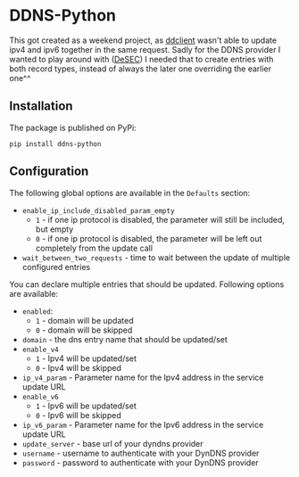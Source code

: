 # DDNS-Python

This got created as a weekend project, as [ddclient](https://github.com/ddclient/ddclient/) wasn't able to update ipv4 and ipv6 together in the same request.
Sadly for the DDNS provider I wanted to play around with ([DeSEC](https://desec.io)) I needed that to create entries with both record types,
instead of always the later one overriding the earlier one^^

## Installation

The package is published on PyPi:

```shell
pip install ddns-python
```

## Configuration

The following global options are available in the `Defaults` section:

- `enable_ip_include_disabled_param_empty`
    - `1` - if one ip protocol is disabled, the parameter will still be included, but empty
    - `0` - if one ip protocol is disabled, the parameter will be left out completely from the update call
- `wait_between_two_requests` - time to wait between the update of multiple configured entries

You can declare multiple entries that should be updated.
Following options are available:

- `enabled`:
    - `1` - domain will be updated
    - `0` - domain will be skipped
- `domain` - the dns entry name that should be updated/set
- `enable_v4`
    - `1` - Ipv4 will be updated/set
    - `0` - Ipv4 will be skipped
- `ip_v4_param` - Parameter name for the Ipv4 address in the service update URL
- `enable_v6`
    - `1` - Ipv6 will be updated/set
    - `0` - Ipv6 will be skipped
- `ip_v6_param` - Parameter name for the Ipv6 address in the service update URL
- `update_server` - base url of your dyndns provider
- `username` - username to authenticate with your DynDNS provider
- `password` - password to authenticate with your DynDNS provider

